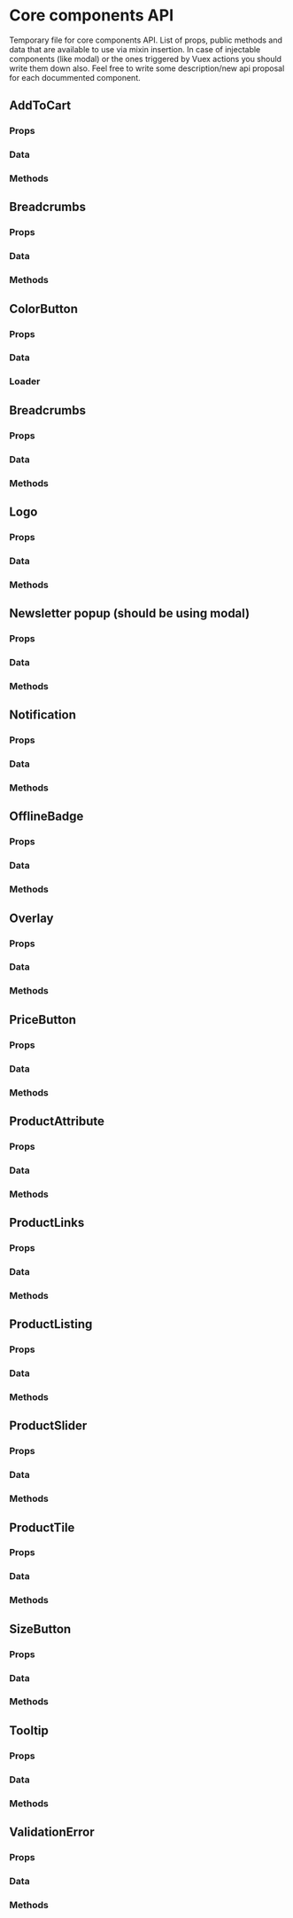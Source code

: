 # Core components API

Temporary file for core components API. List of props, public methods and data that are available to use via mixin insertion.
In case of injectable components (like modal) or the ones triggered by Vuex actions you should write them down also. Feel free to write some description/new api proposal for each docummented component.

## AddToCart

### Props

### Data

### Methods

## Breadcrumbs

### Props

### Data

### Methods

## ColorButton

### Props

### Data

### Loader

## Breadcrumbs

### Props

### Data

### Methods

## Logo

### Props

### Data

### Methods

## Newsletter popup (should be using modal)

### Props

### Data

### Methods

## Notification

### Props

### Data

### Methods

## OfflineBadge

### Props

### Data

### Methods

## Overlay

### Props

### Data

### Methods

## PriceButton

### Props

### Data

### Methods

## ProductAttribute

### Props

### Data

### Methods

## ProductLinks

### Props

### Data

### Methods

## ProductListing

### Props

### Data

### Methods

## ProductSlider

### Props

### Data

### Methods

## ProductTile

### Props

### Data

### Methods

## SizeButton

### Props

### Data

### Methods

## Tooltip

### Props

### Data

### Methods

## ValidationError

### Props

### Data

### Methods
